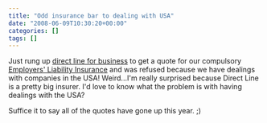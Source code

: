 ```yaml
---
title: "Odd insurance bar to dealing with USA"
date: "2008-06-09T10:30:20+00:00"
categories: []
tags: []
---
```


Just rung up <a href="http://www.directlineforbusiness.co.uk/">direct line for business</a> to get a quote for our compulsory <a href="http://www.hse.gov.uk/pubns/hse39.pdf">Employers' Liability Insurance</a> and was refused because we have dealings with companies in the USA! Weird...I'm really surprised because Direct Line is a pretty big insurer. I'd love to know what the problem is with having dealings with the USA?

Suffice it to say all of the quotes have gone up this year. ;)
